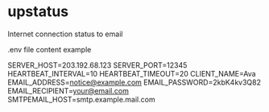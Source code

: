# upstatus
Internet connection status to email

.env file content example

SERVER_HOST=203.192.68.123
SERVER_PORT=12345
HEARTBEAT_INTERVAL=10
HEARTBEAT_TIMEOUT=20
CLIENT_NAME=Ava
EMAIL_ADDRESS=notice@example.com
EMAIL_PASSWORD=2kbK4kv3Q82
EMAIL_RECIPIENT=your@email.com
SMTPEMAIL_HOST=smtp.example.mail.com